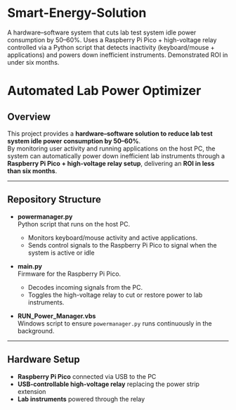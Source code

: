 # Smart-Energy-Solution
A hardware–software system that cuts lab test system idle power consumption by 50–60%. Uses a Raspberry Pi Pico + high-voltage relay controlled via a Python script that detects inactivity (keyboard/mouse + applications) and powers down inefficient instruments. Demonstrated ROI in under six months.


# Automated Lab Power Optimizer

## Overview
This project provides a **hardware–software solution to reduce lab test system idle power consumption by 50–60%**.  
By monitoring user activity and running applications on the host PC, the system can automatically power down inefficient lab instruments through a **Raspberry Pi Pico + high-voltage relay setup**, delivering an **ROI in less than six months**.

---

## Repository Structure
- **powermanager.py**  
  Python script that runs on the host PC.  
  - Monitors keyboard/mouse activity and active applications.  
  - Sends control signals to the Raspberry Pi Pico to signal when the system is active or idle

- **main.py**  
  Firmware for the Raspberry Pi Pico.  
  - Decodes incoming signals from the PC.  
  - Toggles the high-voltage relay to cut or restore power to lab instruments.

- **RUN_Power_Manager.vbs**  
  Windows script to ensure `powermanager.py` runs continuously in the background.  

---

## Hardware Setup
- **Raspberry Pi Pico** connected via USB to the PC  
- **USB-controllable high-voltage relay** replacing the power strip extension  
- **Lab instruments** powered through the relay  



